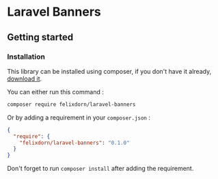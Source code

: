 # Laravel Banners

## Getting started

### Installation
This library can be installed using composer, if you don't have it already, [download it](https://getcomposer.org/download).

You can either run this command :
```bash
composer require felixdorn/laravel-banners
```
Or by adding a requirement in your `composer.json` :
```json
{
  "require": {
    "felixdorn/laravel-banners": "0.1.0"  
  }
}
```
Don't forget to run `composer install` after adding the requirement.

